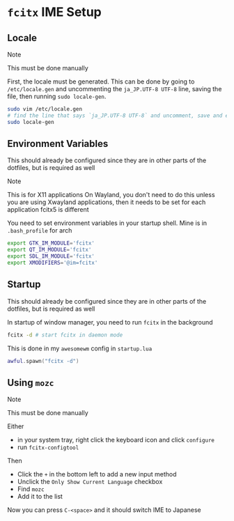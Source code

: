 # `fcitx` IME Setup

## Locale

> [!NOTE]
> This must be done manually

First, the locale must be generated. This can be done by going to
`/etc/locale.gen` and uncommenting the `ja_JP.UTF-8 UTF-8` line, saving the
file, then running `sudo locale-gen`.
```bash
sudo vim /etc/locale.gen
# find the line that says `ja_JP.UTF-8 UTF-8` and uncomment, save and exit
sudo locale-gen
```

## Environment Variables
This should already be configured since they are in other parts of the
dotfiles, but is required as well

> [!NOTE]
> This is for X11 applications
> On Wayland, you don't need to do this unless you are using Xwayland applications, then it needs to be set for each application
> fcitx5 is different

You need to set environment variables in your startup shell. Mine is in
`.bash_profile` for arch
```bash
export GTK_IM_MODULE='fcitx'
export QT_IM_MODULE='fcitx'
export SDL_IM_MODULE='fcitx'
export XMODIFIERS='@im=fcitx'
```

## Startup
This should already be configured since they are in other parts of the
dotfiles, but is required as well

In startup of window manager, you need to run `fcitx` in the background
```bash
fcitx -d # start fcitx in daemon mode
```
This is done in my `awesomewm` config in `startup.lua`
```lua
awful.spawn("fcitx -d")
```

## Using `mozc`

> [!NOTE]
> This must be done manually

Either
- in your system tray, right click the keyboard icon and click `configure`
- run `fcitx-configtool`

Then
- Click the `+` in the bottom left to add a new input method
- Unclick the `Only Show Current Language` checkbox
- Find `mozc`
- Add it to the list

Now you can press `C-<space>` and it should switch IME to Japanese
